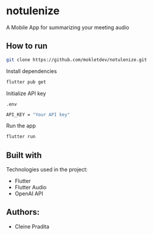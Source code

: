 # notulenize

A Mobile App for summarizing your meeting audio

## How to run

```bash
git clone https://github.com/mokletdev/notulenize.git
```

Install dependencies

```bash
flutter pub get
```

Initialize API key

`.env`
```bash
API_KEY = "Your API key"
```

Run the app

```bash
flutter run
```

<h2>Built with</h2>

Technologies used in the project:

- Flutter
- Flutter Audio
- OpenAI API

<h2>Authors:</h2>

- Cleine Pradita
